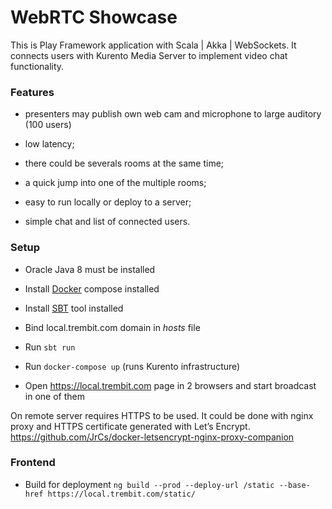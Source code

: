 WebRTC Showcase
==================

This is Play Framework application with Scala | Akka | WebSockets.
It connects users with Kurento Media Server to implement video chat functionality.

### Features
 
 - presenters may publish own web cam and microphone to large auditory (100 users)
 
 - low latency;
 
 - there could be severals rooms at the same time;
 
 - a quick jump into one of the multiple rooms;
 
 - easy to run locally or deploy to a server; 

 - simple chat and list of connected users.


### Setup
 
 - Oracle Java 8 must be installed
 
 - Install [Docker](https://www.docker.com/community-edition#/download) compose installed
 
 - Install [SBT](http://www.scala-sbt.org/release/docs/Setup.html) tool installed
 
 - Bind local.trembit.com domain in _hosts_ file
 
 - Run `sbt run`
 
 - Run `docker-compose up` (runs Kurento infrastructure) 
 
 - Open https://local.trembit.com page in 2 browsers and start broadcast in one of them

On remote server requires HTTPS to be used. It could be done with nginx proxy and HTTPS certificate generated with Let’s Encrypt.
https://github.com/JrCs/docker-letsencrypt-nginx-proxy-companion

### Frontend
 
 - Build for deployment `ng build --prod --deploy-url /static --base-href https://local.trembit.com/static/`
